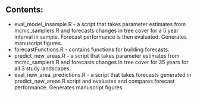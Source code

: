 ## Contents:
* eval_model_insample.R - a script that takes parameter estimates from mcmc_samplers.R and forecasts changes in tree cover for a 5 year interval in sample. Forecast performance is then evaluated. Generates manuscript figures.
* forecastFunctions.R - contains functions for building forecasts.
* predict_new_areas.R - a script that takes parameter estimates from mcmc_samplers.R and forecasts changes in tree cover for 35 years for all 3 study landscapes.
* eval_new_area_predictions.R - a script that takes forecasts generated in predict_new_areas.R script and evaluates and compares forecast performance. Generates manuscript figures.
